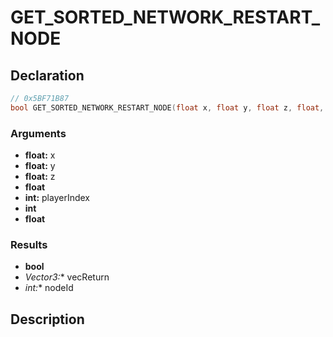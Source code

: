 # GET_SORTED_NETWORK_RESTART_NODE

## Declaration
```cpp
// 0x5BF71B87
bool GET_SORTED_NETWORK_RESTART_NODE(float x, float y, float z, float, Vector3* vecReturn, int* nodeId, int playerIndex, int, float);
```

### Arguments
- **float:** x
- **float:** y
- **float:** z
- **float**
- **int:** playerIndex
- **int**
- **float**

### Results
- **bool**
- **Vector3*:** vecReturn
- **int*:** nodeId

## Description
